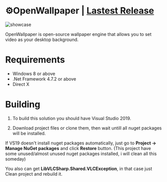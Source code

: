 
# ⚙OpenWallpaper | [Lastest Release](https://github.com/0xC34E/OpenWallpaper/releases/1.0b)
![showcase](https://user-images.githubusercontent.com/69095444/115998458-9c1b5f00-a5e7-11eb-95bd-5c2e37774433.gif)

 OpenWallpaper is open-source wallpaper engine that allows you to set video as your desktop background.
 
 # Requirements
 * Windows 8 or above
 * .Net Framework 4.7.2 or above
 * Direct X
 
# Building
1. To build this solution you should have Visual Studio 2019.

2. Download project files or clone them, then wait untill all nuget packages will be installed.

If VS19 doesn't install nuget packages automatically, just go to **Project -> Manage NuGet packages** and click **Restore** button.
(This project have some unused/almost unused nuget packages installed, i will clean all this someday)

You also can get **LibVLCSharp.Shared.VLCException**, in that case just Clean project and rebuild it.



